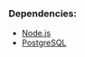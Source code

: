 ### Dependencies:
- [Node.js](https://nodejs.org/en/download/package-manager)
- [PostgreSQL](https://www.postgresql.org/download/windows/)